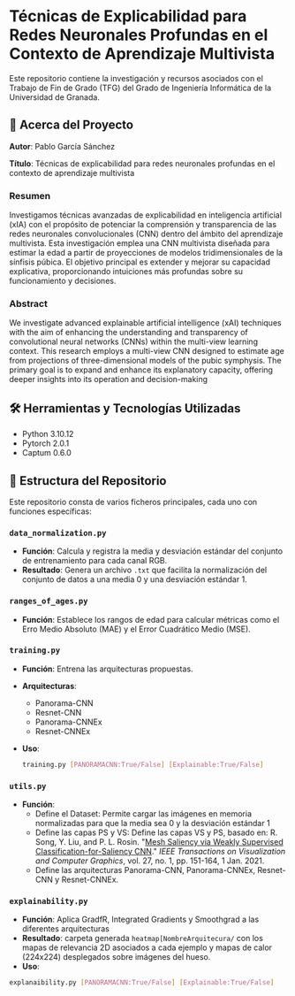 # Técnicas de Explicabilidad para Redes Neuronales Profundas en el Contexto de Aprendizaje Multivista

Este repositorio contiene la investigación y recursos asociados con el Trabajo de Fin de Grado (TFG) del Grado de Ingeniería Informática de la Universidad de Granada.

## 🧐 Acerca del Proyecto

**Autor**: Pablo García Sánchez

**Título**: 
Técnicas de explicabilidad para redes neuronales profundas en el contexto de aprendizaje multivista

### Resumen

Investigamos técnicas avanzadas de explicabilidad en inteligencia artificial (xIA) con el propósito de potenciar la comprensión y transparencia de las redes neuronales convolucionales (CNN) dentro del ámbito del aprendizaje multivista. Esta investigación emplea una CNN multivista diseñada para estimar la edad a partir de proyecciones de modelos tridimensionales de la sínfisis púbica. El objetivo principal es extender y mejorar su capacidad explicativa, proporcionando intuiciones más profundas sobre su funcionamiento y decisiones.

### Abstract

We investigate advanced explainable artificial intelligence (xAI) techniques with the aim of enhancing the understanding and transparency of convolutional neural networks (CNNs) within the multi-view learning context. This research employs a multi-view CNN designed to estimate age from projections of three-dimensional models of the pubic symphysis. The primary goal is to expand and enhance its explanatory capacity, offering deeper insights into its operation and decision-making

## 🛠 Herramientas y Tecnologías Utilizadas

- Python 3.10.12
- Pytorch 2.0.1
- Captum 0.6.0
 
## 📂 Estructura del Repositorio

Este repositorio consta de varios ficheros principales, cada uno con funciones específicas:
  
### `data_normalization.py`
- **Función**: Calcula y registra la media y desviación estándar del conjunto de entrenamiento para cada canal RGB.
- **Resultado**: Genera un archivo `.txt` que facilita la normalización del conjunto de datos a una media 0 y una desviación estándar 1.
  
### `ranges_of_ages.py`
- **Función**: Establece los rangos de edad para calcular métricas como el Erro Medio Absoluto (MAE) y el Error Cuadrático Medio (MSE).
  
### `training.py`
- **Función**: Entrena las arquitecturas propuestas.
- **Arquitecturas**:
  - Panorama-CNN
  - Resnet-CNN
  - Panorama-CNNEx
  - Resnet-CNNEx
  
- **Uso**:
  ```bash
  training.py [PANORAMACNN:True/False] [Explainable:True/False]

### `utils.py`
- **Función**:
  - Define el Dataset: Permite cargar las imágenes en memoria normalizadas para que la media sea 0 y la desviación estándar 1
  - Define las capas PS y VS: Define las capas VS y PS, basado en: R. Song, Y. Liu, and P. L. Rosin. "[Mesh Saliency via Weakly Supervised Classification-for-Saliency CNN](https://doi.org/10.1109/TVCG.2019.2928794)." *IEEE Transactions on Visualization and Computer Graphics*, vol. 27, no. 1, pp. 151-164, 1 Jan. 2021.
  - Define las arquitecturas Panorama-CNN, Panorama-CNNEx, Resnet-CNN y Resnet-CNNEx.
### `explainability.py`
 - **Función**: Aplica GradfR, Integrated Gradients y Smoothgrad a las diferentes arquitecturas
 - **Resultado**: carpeta generada `heatmap[NombreArquitecura/` con los mapas de relevancia 2D asociados a cada ejemplo y mapas de calor (224x224) desplegados sobre imágenes del hueso.
 - **Uso**:
  ```bash
  explanaibility.py [PANORAMACNN:True/False] [Explainable:True/False]

